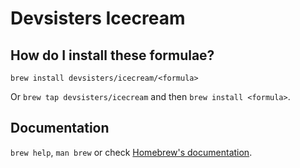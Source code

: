 # Devsisters Icecream

## How do I install these formulae?
`brew install devsisters/icecream/<formula>`

Or `brew tap devsisters/icecream` and then `brew install <formula>`.

## Documentation
`brew help`, `man brew` or check [Homebrew's documentation](https://docs.brew.sh).
